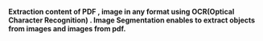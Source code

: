 **Extraction content of PDF , image in any format using OCR(Optical Character Recognition) .  Image Segmentation enables to extract objects from images and images from pdf.**
